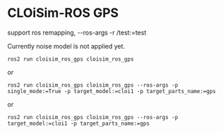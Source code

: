 # CLOiSim-ROS GPS

support ros remapping, --ros-args -r /test:=test

Currently noise model is not applied yet.

```shell
ros2 run cloisim_ros_gps cloisim_ros_gps
```

or

```shell
ros2 run cloisim_ros_gps cloisim_ros_gps --ros-args -p single_mode:=True -p target_model:=cloi1 -p target_parts_name:=gps
```

or

```shell
ros2 run cloisim_ros_gps cloisim_ros_gps --ros-args -p target_model:=cloi1 -p target_parts_name:=gps
```
